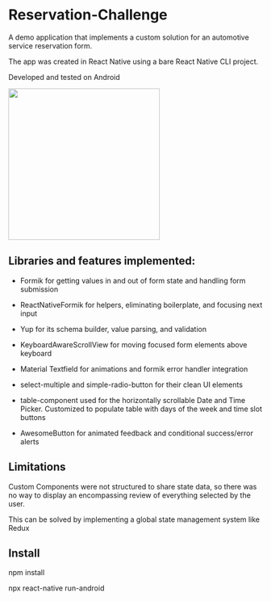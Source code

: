 # Reservation-Challenge
A demo application that implements a custom solution for an automotive service reservation form.

The app was created in React Native using a bare React Native CLI project.

Developed and tested on Android

<img src="/20200707-231746.gif?raw=true" width="300px">

## Libraries and features implemented:

- Formik for getting values in and out of form state and handling form submission
- ReactNativeFormik for helpers, eliminating boilerplate, and focusing next input
- Yup for its schema builder, value parsing, and validation
- KeyboardAwareScrollView for moving focused form elements above keyboard
- Material Textfield for animations and formik error handler integration
- select-multiple and simple-radio-button for their clean UI elements

- table-component used for the horizontally scrollable Date and Time Picker. Customized to populate table with days of the week and time slot buttons
- AwesomeButton for animated feedback and conditional success/error alerts

## Limitations

Custom Components were not structured to share state data, so there was no way to display an encompassing review of everything selected by the user.

This can be solved by implementing a global state management system like Redux

## Install
npm install

npx react-native run-android
